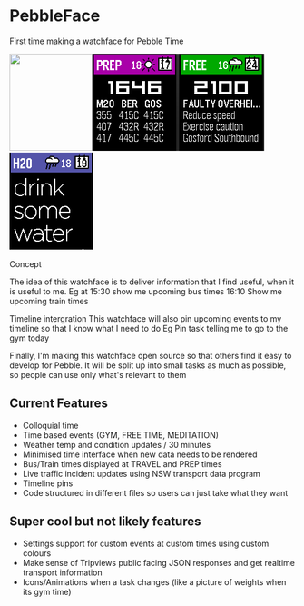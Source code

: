 # PebbleFace
First time making a watchface for Pebble Time


<img src="http://i.imgur.com/oDoHbtf.png" width="146" height="171" /><img src="/resources/images/prep.PNG" width="151" height="171" /><img src="/resources/images/problems.PNG" width="152" height="171" /><img src="/resources/images/water.PNG" width="147" height="171" />



Concept


The idea of this watchface is to deliver information that I find useful, when it is useful to me.
Eg at 15:30 show me upcoming bus times
16:10 Show me upcoming train times


Timeline intergration
This watchface will also pin upcoming events to my timeline so that I know what I need to do
Eg Pin task telling me to go to the gym today


Finally, I'm making this watchface open source so that others find it easy to develop for Pebble. It will be split up into small tasks as much as possible, so people can use only what's relevant to them


## Current Features
+ Colloquial time
+ Time based events (GYM, FREE TIME, MEDITATION)
+ Weather temp and condition updates / 30 minutes
+ Minimised time interface when new data needs to be rendered
+ Bus/Train times displayed at TRAVEL and PREP times
+ Live traffic incident updates using NSW transport data program
+ Timeline pins
+ Code structured in different files so users can just take what they want


## Super cool but not likely features
+ Settings support for custom events at custom times using custom colours
+ Make sense of Tripviews public facing JSON responses and get realtime transport information
+ Icons/Animations when a task changes (like a picture of weights when its gym time)
